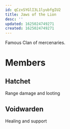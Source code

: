 ```yaml
---
id: qCzxSYGlI3L1lyubfgIU2
title: Jaws of the Lion
desc: ''
updated: 1625024749271
created: 1625024749271
---
```


Famous Clan of mercenaries.

# Members

## Hatchet

Range damage and looting

## Voidwarden

Healing and support
